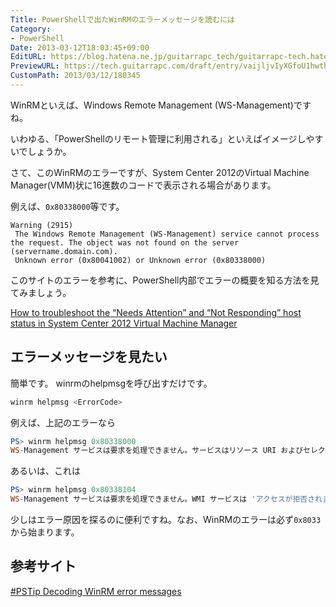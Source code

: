 ```yaml
---
Title: PowerShellで出たWinRMのエラーメッセージを読むには
Category:
- PowerShell
Date: 2013-03-12T18:03:45+09:00
EditURL: https://blog.hatena.ne.jp/guitarrapc_tech/guitarrapc-tech.hatenablog.com/atom/entry/6802418398340423794
PreviewURL: https://tech.guitarrapc.com/draft/entry/vaijljvIyXGfoU1hwth5Q7KEfLo
CustomPath: 2013/03/12/180345
---
```


<!--
Date: 2013-03-12T18:03:45+09:00
URL: https://tech.guitarrapc.com/entry/2013/03/12/180345
-->

WinRMといえば、Windows Remote Management (WS-Management)ですね。

いわゆる、「PowerShellのリモート管理に利用される」といえばイメージしやすいでしょうか。

さて、このWinRMのエラーですが、System Center 2012のVirtual Machine Manager(VMM)状に16進数のコードで表示される場合があります。

例えば、`0x80338000`等です。

```
Warning (2915)
 The Windows Remote Management (WS-Management) service cannot process the request. The object was not found on the server (servername.domain.com).
 Unknown error (0x80041002) or Unknown error (0x80338000)
```

このサイトのエラーを参考に、PowerShell内部でエラーの概要を知る方法を見てみましょう。

[How to troubleshoot the “Needs Attention” and “Not Responding” host status in System Center 2012 Virtual Machine Manager](http://www.teachnovice.com/1219/troubleshoot-attention-responding-virtual-machine-manager)

## エラーメッセージを見たい

簡単です。
winrmのhelpmsgを呼び出すだけです。

```ps1
winrm helpmsg <ErrorCode>
```

例えば、上記のエラーなら

```ps1
PS> winrm helpmsg 0x80338000
WS-Management サービスは要求を処理できません。サービスはリソース URI およびセレクターによって識別されたリソースを見つけられません。
```

あるいは、これは

```ps1
PS> winrm helpmsg 0x80338104
WS-Management サービスは要求を処理できません。WMI サービスは 'アクセスが拒否されました' というエラーを返しました。
```


少しはエラー原因を探るのに便利ですね。なお、WinRMのエラーは必ず`0x8033`から始まります。

## 参考サイト

[#PSTip Decoding WinRM error messages](http://www.powershellmagazine.com/2013/03/06/pstip-decoding-winrm-error-messages/)

